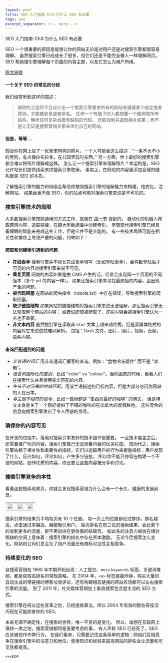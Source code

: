 ```yaml
---
layout: post
title: SEO 入门指南-Ch3:为什么 SEO 有必要
tags: seo
excerpt_separator: <!-- more -->
---
```


SEO 入门指南-Ch3:为什么 SEO 有必要

SEO 一个很重要的原因是能够让你的网站无论是对用户还是对搜索引擎都很容易理解。
虽然搜索引擎已经成长了很多，但它们还是不能完全像人一样理解网页。
SEO 帮助搜引擎理解每个页面的内容主题，以及它怎么为用户所用。

<!-- more -->

[原文链接](https://moz.com/beginners-guide-to-seo/why-search-engine-marketing-is-necessary)

#### 一个关于 SEO 的常见的分歧

我们经常听到这样的描述：

> 聪明的工程师不会设计出一个搜索引擎要求所有的网站来遵循某个规定或者原则，才能被收录或者排名。
> 任何一个有脑子的人都想要一个能爬取所有结构，解析任何复杂或者有缺陷的代码，
> 还能找到并返回相关结果；而不是让无证是搜索营销专家来优化自己的网站。

#### 但是，等等 ...

假设你在网上放了一张家里狗狗的照片。一个人可能会这么描述：“一条不大不小的黑狗，有点像拉布拉多，在公园里玩叼东西。”
另一方面，世上最好的搜索引擎都会难以把照片理解成这样。
怎么让一个搜索引擎来理解照片？幸运的是，SEO 允许站长们提供线索来供搜索引擎使用。
事实上，在网站的内容里添加合理的结构就是 SEO 的本质。

了解搜索引擎的能力和局限会帮助你按照搜索引擎的理解能力来构建，格式化，注解网站。
如果丝毫不做 SEO，你的站点可能对搜索引擎来说是不可见的。

### 搜索引擎技术的局限

大多数搜索引擎按照通用的方式工作，就像在 [第一节](/2017/12/06/how-search-engines-operate/) 提到的。
自动化的机器人爬取网页内容，追踪链接，在超大型数据库中创建索引。
尽管现代搜索引擎已经具备耀眼的智能来完成这些工作，但是它并不是全能的。
有一些技术局限可能在相关性和排序上导致严重的问题，列举如下：

#### 爬取和创建索引遇到的问题

- **在线表单** 搜索引擎并不擅长完成表单填写（比如登陆表单），会导致登陆后才可见的内容对搜索引擎来说不可见。
- **重复页面** 网站的内容如果是由 CMS 产生的话，经常会出现同一个页面的不同版本（多个 url 的内容一样）。
  如果让搜索引擎来寻找最原始的内容，会出现严重的问题。
- **被代码阻塞** 在网站的爬虫指令（robots.txt）中存在错误，导致搜索引擎的爬取阻塞。
- **缺少链接结构** 如果网站的链接结构对搜索引擎来说无法理解，那么搜索引擎无法获取整个网站的内容；
  或者说即使被爬取了，这些内容会被搜索引擎认为一点也不重要。
- **非文本内容** 虽然搜引擎在读取非 `html` 文本上越来越优秀，但是富媒体格式的内容对它来说依然难以解析。
  包括：flash 文件，图片，照片，视频，音频，插件内容。

#### 查询匹配遇到的问题

- *非普通的词汇* 用非普通词汇撰写的查询。例如："食物冷冻器件" 而不是 "冰箱"。
- *语言和国际化的差别*，比如 "color" vs "colour"。当你困惑的时候，看看人们在搜索什么并且使用完全匹配的内容。
- *牛头不对马嘴的地域匹配*，用波兰语描述的目标内容，但是大部分访问你网站的人在日本。
- *与主题不相符的信号*，比如一篇标题是 “墨西哥最好的咖啡” 的博文，
  但是博文本身是关于一个刚好提供了不错的咖啡的在加拿大的度假胜地。
  这些混合的信息向搜索引擎发出了令人困惑的信号。

### 确保你的内容可见

在开发的过程中，落地对搜索引擎友好的技术细节很重要。
一旦技术覆盖之后，还需要推广你的内容。搜索引擎自己无法测量内容的优劣程度。
取而代之，搜索引擎依赖于相关性和重要性的指标，它们以追踪用户的行为来衡量指标：用户发现了什么，反应如何，评论如何，产生多少链接。
所以你不能只停留在构建一个不错的网站，创作优质的内容，你还要让这些内容被分享和讨论。

### 搜索引擎竞争的本性

看看这些搜索结果页，你就会发现搜索营销为什么会有一个长久、健康的发展前景。

<table>
  <tr>
    <td>
      <a target="_blank" href="https://dc8hdnsmzapvm.cloudfront.net/assets/images/beginners/screen-google-search-results.png?534c1e4">
        <img src="https://dc8hdnsmzapvm.cloudfront.net/assets/images/beginners/enlarge-google.png?17def18">
      </a>
    </td>
    <td>
      <a target="_blank" href="https://dc8hdnsmzapvm.cloudfront.net/assets/images/beginners/screen-yahoo-search-results.png?da1b066">
        <img src="https://dc8hdnsmzapvm.cloudfront.net/assets/images/beginners/enlarge-yahoo.png?04f627f">
      </a>
    </td>
    <td>
      <a target="_blank" href="https://dc8hdnsmzapvm.cloudfront.net/assets/images/beginners/screen-bing-search-results.png?946367d">
        <img src="https://dc8hdnsmzapvm.cloudfront.net/assets/images/beginners/enlarge-bing.png?09dc526">
      </a>
    </td>
  </tr>
</table>

搜索引擎的结果页平均每页有 10 个位置。
每一页上的位置都经过排序。排名越高，点击通过率越高，越能吸引用户。
每页排名在前三位的搜索结果，会比剩下的收到更多的流量，更不用说排在更后面的结果页。
如此多的注意力被放在相对稀缺的空间上意味着：搜索引擎的排名中存在资本激励。
无论今后搜索怎么变化，网站和公司们总会为了用户流量还有商标可见性互相竞争。

### 持续变化的 SEO

自搜索营销在 1990 年中期开始出现：人工提交、`meta` `keywords` 标签、关键词堆砌，都是获取高排名的常规策略。
在 2004 年，`<a>` 标签链接炸弹，购买大量的自动生成的带链接的博客垃圾评论，还有构建相互链接的网站农场都可以左右搜索引擎的流量。
到了 2011 年，社交媒体营销加上垂直搜索包含是主流的 SEO 方式。

搜索引擎在经过这些变革之后，已经提炼算法。所以 2004 年有效的那些奇技淫巧现在可能损害你的 SEO。

未来充满不确定性，在搜索的世界，唯一不变的是变化。
所以，谁想在互联网上保持一席之地，搜索营销都将是首要考虑的事。
有人声称 SEO 已经死了，SEO 应该被视作作弊行为。
在我们看来，只需要记住这条简单的逻辑：网站们互相竞争在搜索引擎中的注意力和地位，使用知识和经验来提高网站的排名会让流量和可见性都提高。

`<<<EOF`